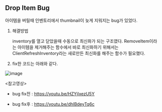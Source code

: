 ## Drop Item Bug

아이템을 버릴때 인벤토리에서 thumbnail이 늦게 지워지는 bug가 있었다.

1. 해결방법

    inventory를 열고 닫았을때 수동으로 최신화가 되는 구조였다.
    RemoveItem이라는 아이템을 제거해주는 함수에서 바로 최신화하기 위해서는 
    ClientRefreshInventory라는 새로만든 최신화를 해주는 함수가 필요했다.

2. fix한 코드는 아래와 같다.

![image](https://github.com/HanYooTae/Unreal-Game-Project1/assets/123162344/60e28376-aaf0-4cc4-a337-af0536bf3b2f)


<참고영상>

- bug fix전 : https://youtu.be/HZYjlxezU5Y

- bug fix후 : https://youtu.be/dhlBdeyTq6c


